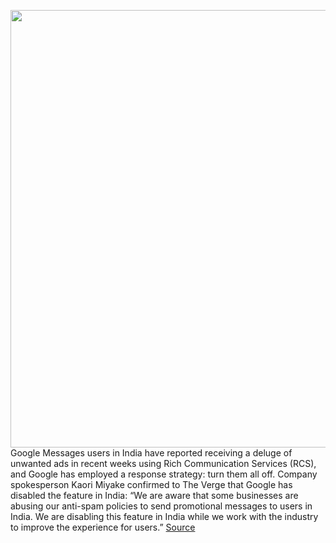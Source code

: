 <img src='https://cdn.vox-cdn.com/thumbor/BD8yzy-0b2CVnz-YNMy_vEiuswU=/0x0:2040x1360/1200x800/filters:focal(857x517:1183x843)/cdn.vox-cdn.com/uploads/chorus_image/image/70932602/acastro_180427_1777_0003.0.jpg' width='700px' /><br/>
Google Messages users in India have reported receiving a deluge of unwanted ads in recent weeks using Rich Communication Services (RCS), and Google has employed a response strategy: turn them all off. Company spokesperson Kaori Miyake confirmed to The Verge that Google has disabled the feature in India: “We are aware that some businesses are abusing our anti-spam policies to send promotional messages to users in India. We are disabling this feature in India while we work with the industry to improve the experience for users.”
<a href='https://www.theverge.com/2022/6/1/23150243/google-rcs-ads-india-spam-verified-business'> Source <a/>